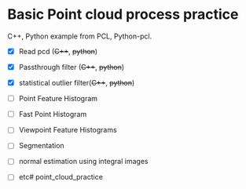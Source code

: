 # Basic Point cloud process practice

C++, Python example from PCL, Python-pcl.

- [x] Read pcd (~~C++~~, ~~python~~)
- [x] Passthrough filter (~~C++~~, ~~python~~)
- [x] statistical outlier filter(~~C++~~, ~~python~~)
- [ ] Point Feature Histogram
- [ ] Fast Point Histogram
- [ ] Viewpoint Feature Histograms
- [ ] Segmentation
- [ ] normal estimation using integral images
- [ ] etc# point_cloud_practice

